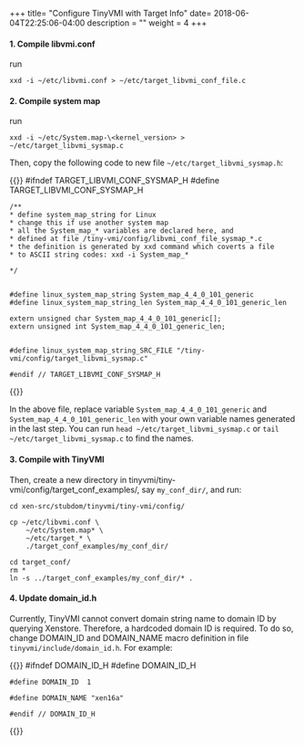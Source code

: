 +++
title= "Configure TinyVMI with Target Info"
date= 2018-06-04T22:25:06-04:00
description = ""
weight = 4
+++


#### 1. Compile libvmi.conf

run

    xxd -i ~/etc/libvmi.conf > ~/etc/target_libvmi_conf_file.c

#### 2. Compile system map

run 

    xxd -i ~/etc/System.map-\<kernel_version> > ~/etc/target_libvmi_sysmap.c

Then, copy the following code to new file ``~/etc/target_libvmi_sysmap.h``:

{{<highlight c >}}
    #ifndef TARGET_LIBVMI_CONF_SYSMAP_H
    #define TARGET_LIBVMI_CONF_SYSMAP_H


    /**
    * define system_map_string for Linux
    * change this if use another system map
    * all the System_map_* variables are declared here, and
    * defined at file /tiny-vmi/config/libvmi_conf_file_sysmap_*.c
    * the definition is generated by xxd command which coverts a file
    * to ASCII string codes: xxd -i System_map_*

    */


    #define linux_system_map_string System_map_4_4_0_101_generic
    #define linux_system_map_string_len System_map_4_4_0_101_generic_len

    extern unsigned char System_map_4_4_0_101_generic[];
    extern unsigned int System_map_4_4_0_101_generic_len;


    #define linux_system_map_string_SRC_FILE "/tiny-vmi/config/target_libvmi_sysmap.c"

    #endif // TARGET_LIBVMI_CONF_SYSMAP_H
{{</highlight>}}

In the above file, replace variable ``System_map_4_4_0_101_generic`` and ``System_map_4_4_0_101_generic_len`` with your own variable names generated in the last step. You can run ``head ~/etc/target_libvmi_sysmap.c`` or ``tail ~/etc/target_libvmi_sysmap.c``  to find the names.


#### 3. Compile with TinyVMI

Then, create a new directory in tinyvmi/tiny-vmi/config/target_conf_examples/, say ``my_conf_dir/``, and run:

    cd xen-src/stubdom/tinyvmi/tiny-vmi/config/

    cp ~/etc/libvmi.conf \
        ~/etc/System.map* \
        ~/etc/target_* \
        ./target_conf_examples/my_conf_dir/
    
    cd target_conf/
    rm *
    ln -s ../target_conf_examples/my_conf_dir/* .


    
    
#### 4. Update domain_id.h


Currently, TinyVMI cannot convert domain string name to domain ID by querying Xenstore. 
Therefore, a hardcoded domain ID is required. To do so, change DOMAIN_ID and DOMAIN_NAME macro definition in file ``tinyvmi/include/domain_id.h``. For example:

{{<highlight c>}}
    #ifndef DOMAIN_ID_H
    #define DOMAIN_ID_H

    #define DOMAIN_ID  1

    #define DOMAIN_NAME "xen16a"

    #endif // DOMAIN_ID_H
{{</highlight>}}